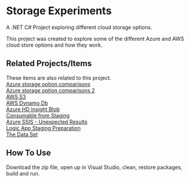 # Storage Experiments
A .NET C# Project exploring different cloud storage options.

This project was created to explore some of the different Azure and AWS cloud store options and how they work.

## Related Projects/Items

These items are also related to this project. 
<br/>
<a href="https://erichelin.wordpress.com/2016/03/04/blob-event-hub-table-storage-document-db-and-sql-azure-round-1/">Azure storage option comparisons</a>
<br/>
<a href="https://erichelin.wordpress.com/2016/04/08/cloud-adventures-part-2-blob-event-hub-table-storage-and-sql-azure-round-2/">Azure storage option comparisons 2</a>
<br/>
<a href="https://erichelin.wordpress.com/2016/05/27/cloud-adventures-part-2-amazon-s3/">AWS S3</a>
<br/>
<a href="https://erichelin.wordpress.com/2016/05/28/cloud-adventures-part-2-amazon-dynamo-db/">AWS Dynamo Db</a>
<br/>
<a href="https://erichelin.wordpress.com/2016/06/14/cloud-adventures-part-34-azure-hdinsightblob-storage/">Azure HD Insight Blob</a>
<br/>
<a href="https://erichelin.wordpress.com/2016/05/10/cloud-adventures-part-4-creating-consumable-data-from-staging/">Consumable from Staging</a>
<br/>
<a href="https://erichelin.wordpress.com/2016/05/02/ssis-and-the-azure-cloud-not-the-result-i-expected/">Azure SSIS - Unexpected Results</a>
<br/>
<a href="https://erichelin.wordpress.com/2016/04/18/cloud-adventures-part-3-staging-data-preparation-logic-app-with-web-api/">Logic App Staging Preparation</a>
<br/>
<a href="https://erichelin.wordpress.com/2016/02/27/cloud-adventures-part-1-the-data-set/">The Data Set</a>
<br/>

## How To Use
Download the zip file, open up in Visual Studio, clean, restore packages, build and run.
